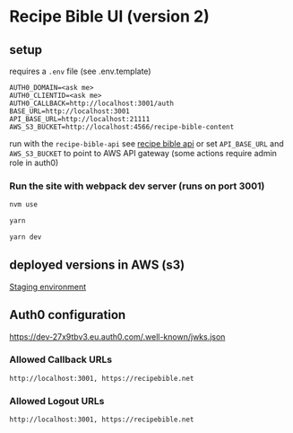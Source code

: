 # Recipe Bible UI (version 2)

## setup

requires a `.env` file (see .env.template)

```
AUTH0_DOMAIN=<ask me>
AUTH0_CLIENTID=<ask me>
AUTH0_CALLBACK=http://localhost:3001/auth
BASE_URL=http://localhost:3001
API_BASE_URL=http://localhost:21111
AWS_S3_BUCKET=http://localhost:4566/recipe-bible-content
```

run with the `recipe-bible-api` see [recipe bible api](https://github.com/alwaystudios/recipe-bible-api) or set `API_BASE_URL` and `AWS_S3_BUCKET` to point to AWS API gateway (some actions require admin role in auth0)

### Run the site with webpack dev server (runs on port 3001)

```bash
nvm use

yarn

yarn dev
```

## deployed versions in AWS (s3)

[Staging environment](http://recipe-bible.s3-website-eu-west-1.amazonaws.com/)

## Auth0 configuration

https://dev-27x9tbv3.eu.auth0.com/.well-known/jwks.json

### Allowed Callback URLs

```
http://localhost:3001, https://recipebible.net
```

### Allowed Logout URLs

```
http://localhost:3001, https://recipebible.net
```
